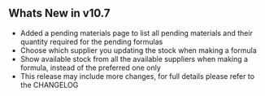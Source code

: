 Whats New in v10.7
--------------------------
- Added a pending materials page to list all pending materials and their quantity required for the pending formulas
- Choose which supplier you updating the stock when making a formula
- Show available stock from all the available suppliers when making a formula, instead of the preferred one only
- This release may include more changes, for full details please refer to the CHANGELOG
